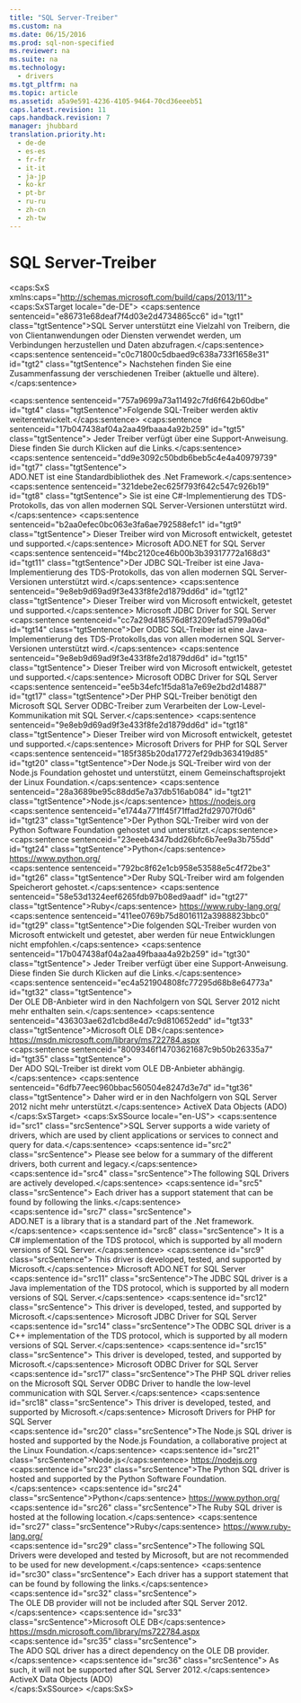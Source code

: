 ```yaml
---
title: "SQL Server-Treiber"
ms.custom: na
ms.date: 06/15/2016
ms.prod: sql-non-specified
ms.reviewer: na
ms.suite: na
ms.technology: 
  - drivers
ms.tgt_pltfrm: na
ms.topic: article
ms.assetid: a5a9e591-4236-4105-9464-70cd36eeeb51
caps.latest.revision: 11
caps.handback.revision: 7
manager: jhubbard
translation.priority.ht: 
  - de-de
  - es-es
  - fr-fr
  - it-it
  - ja-jp
  - ko-kr
  - pt-br
  - ru-ru
  - zh-cn
  - zh-tw
---
```

# SQL Server-Treiber
<?xml version="1.0" encoding="utf-8"?>
<caps:SxS xmlns:caps="http://schemas.microsoft.com/build/caps/2013/11">
  <caps:SxSTarget locale="de-DE">
    <developerConceptualDocument xsi:schemaLocation="http://ddue.schemas.microsoft.com/authoring/2003/5 http://dduestorage.blob.core.windows.net/ddueschema/developer.xsd" xmlns="http://ddue.schemas.microsoft.com/authoring/2003/5" xmlns:xsi="http://www.w3.org/2001/XMLSchema-instance" xmlns:xlink="http://www.w3.org/1999/xlink">
      <introduction>
        <para>
          <caps:sentence sentenceid="e86731e68deaf7f4d03e2d4734865cc6" id="tgt1" class="tgtSentence">SQL Server unterstützt eine Vielzahl von Treibern, die von Clientanwendungen oder Diensten verwendet werden, um Verbindungen herzustellen und Daten abzufragen.</caps:sentence>
          <caps:sentence sentenceid="c0c71800c5dbaed9c638a733f1658e31" id="tgt2" class="tgtSentence">  Nachstehen finden Sie eine Zusammenfassung der verschiedenen Treiber (aktuelle und ältere).</caps:sentence>
        </para>
      </introduction>
      <section>
        <title>
          <caps:sentence sentenceid="d832943dc2afe2c6aca4f08e71e1748d" id="tgt3" class="tgtSentence">Aktuelle SQL-Treiber</caps:sentence>
        </title>
        <content>
          <para>
            <caps:sentence sentenceid="757a9699a73a11492c7fd6f642b60dbe" id="tgt4" class="tgtSentence">Folgende SQL-Treiber werden aktiv weiterentwickelt.</caps:sentence>
            <caps:sentence sentenceid="17b047438af04a2aa49fbaaa4a92b259" id="tgt5" class="tgtSentence"> Jeder Treiber verfügt über eine Support-Anweisung. Diese finden Sie durch Klicken auf die Links.</caps:sentence>
          </para>
        </content>
        <sections>
          <section>
            <title>
              <caps:sentence sentenceid="57ff1386625f3de00347b8825535d10c" id="tgt6" class="tgtSentence">ADO.NET</caps:sentence>
            </title>
            <content>
              <para>
                <caps:sentence sentenceid="dd9e3092c50bdb6beb5c4e4a40979739" id="tgt7" class="tgtSentence">       
							ADO.NET ist eine Standardbibliothek des .Net Framework.</caps:sentence>
                <caps:sentence sentenceid="321debe2ec625f793f642c547c926b19" id="tgt8" class="tgtSentence">  Sie ist eine C#-Implementierung des TDS-Protokolls, das von allen modernen SQL Server-Versionen unterstützt wird.</caps:sentence>
                <caps:sentence sentenceid="b2aa0efec0bc063e3fa6ae792588efc1" id="tgt9" class="tgtSentence"> Dieser Treiber wird von Microsoft entwickelt, getestet und supported.</caps:sentence>
              </para>
              <para>
                <link xlink:href="5e467fce-7237-4678-bafa-a16f32323d0c">Microsoft ADO.NET for SQL Server</link>
              </para>
            </content>
          </section>
          <section>
            <title>
              <caps:sentence sentenceid="84beffd3a0d49636a58ce6080caa87c7" id="tgt10" class="tgtSentence">JDBC</caps:sentence>
            </title>
            <content>
              <para>
                <caps:sentence sentenceid="f4bc2120ce46b00b3b39317772a168d3" id="tgt11" class="tgtSentence">Der JDBC SQL-Treiber ist eine Java-Implementierung des TDS-Protokolls, das von allen modernen SQL Server-Versionen unterstützt wird.</caps:sentence>
                <caps:sentence sentenceid="9e8eb9d69ad9f3e433f8fe2d1879dd6d" id="tgt12" class="tgtSentence">  Dieser Treiber wird von Microsoft entwickelt, getestet und supported.</caps:sentence>
              </para>
              <para>
                <link xlink:href="baf420ab-c058-4cec-a673-d7cb6397210e">Microsoft JDBC Driver for SQL Server</link>
              </para>
            </content>
          </section>
          <section>
            <title>
              <caps:sentence sentenceid="ce84a752147653739c63cd1d8c03f927" id="tgt13" class="tgtSentence">ODBC</caps:sentence>
            </title>
            <content>
              <para>
                <caps:sentence sentenceid="cc7a29d418576d8f3209efad5799a06d" id="tgt14" class="tgtSentence">Der ODBC SQL-Treiber ist eine Java-Implementierung des TDS-Protokolls,das von allen modernen SQL Server-Versionen unterstützt wird.</caps:sentence>
                <caps:sentence sentenceid="9e8eb9d69ad9f3e433f8fe2d1879dd6d" id="tgt15" class="tgtSentence">  Dieser Treiber wird von Microsoft entwickelt, getestet und supported.</caps:sentence>
              </para>
              <para>
                <link xlink:href="9f2ae91b-06af-4c9a-9d24-062df7bc4662">Microsoft ODBC Driver for SQL Server</link>
              </para>
            </content>
          </section>
          <section>
            <title>
              <caps:sentence sentenceid="e1bfd762321e409cee4ac0b6e841963c" id="tgt16" class="tgtSentence">PHP</caps:sentence>
            </title>
            <content>
              <para>
                <caps:sentence sentenceid="ee5b34efc1f5da81a7e69e2bd2d14887" id="tgt17" class="tgtSentence">Der PHP SQL-Treiber benötigt den Microsoft SQL Server ODBC-Treiber zum Verarbeiten der Low-Level-Kommunikation mit SQL Server.</caps:sentence>
                <caps:sentence sentenceid="9e8eb9d69ad9f3e433f8fe2d1879dd6d" id="tgt18" class="tgtSentence">  Dieser Treiber wird von Microsoft entwickelt, getestet und supported.</caps:sentence>
              </para>
              <para>
                <link xlink:href="9e78bbf3-9e9a-426d-99d3-6fa2cb33ff6b">Microsoft Drivers for PHP for SQL Server</link>
              </para>
            </content>
          </section>
          <section>
            <title>
              <caps:sentence sentenceid="28a3689be95c88dd5e7a37db516ab084" id="tgt19" class="tgtSentence">Node.js</caps:sentence>
            </title>
            <content>
              <para>
                <caps:sentence sentenceid="185f385b20da17727ef29db363419d85" id="tgt20" class="tgtSentence">Der Node.js SQL-Treiber wird von der Node.js Foundation gehostet und unterstützt, einem Gemeinschaftsprojekt der Linux Foundation.</caps:sentence>
              </para>
              <para>
                <externalLink>
                  <linkText>
                    <caps:sentence sentenceid="28a3689be95c88dd5e7a37db516ab084" id="tgt21" class="tgtSentence">Node.js</caps:sentence>
                  </linkText>
                  <linkUri>https://nodejs.org</linkUri>
                </externalLink>
              </para>
            </content>
          </section>
          <section>
            <title>
              <caps:sentence sentenceid="23eeeb4347bdd26bfc6b7ee9a3b755dd" id="tgt22" class="tgtSentence">Python</caps:sentence>
            </title>
            <content>
              <para>
                <caps:sentence sentenceid="e1744a771ff45f71ffad2fd29707f0d6" id="tgt23" class="tgtSentence">Der Python SQL-Treiber wird von der Python Software Foundation gehostet und unterstützt.</caps:sentence>
              </para>
              <para>
                <externalLink>
                  <linkText>
                    <caps:sentence sentenceid="23eeeb4347bdd26bfc6b7ee9a3b755dd" id="tgt24" class="tgtSentence">Python</caps:sentence>
                  </linkText>
                  <linkUri>https://www.python.org/</linkUri>
                </externalLink>
              </para>
            </content>
          </section>
          <section>
            <title>
              <caps:sentence sentenceid="58e53d1324eef6265fdb97b08ed9aadf" id="tgt25" class="tgtSentence">Ruby</caps:sentence>
            </title>
            <content>
              <para>
                <caps:sentence sentenceid="792bc8f62e1cb958e53588e5c4f72be3" id="tgt26" class="tgtSentence">Der Ruby SQL-Treiber wird am folgenden Speicherort gehostet.</caps:sentence>
              </para>
              <para>
                <externalLink>
                  <linkText>
                    <caps:sentence sentenceid="58e53d1324eef6265fdb97b08ed9aadf" id="tgt27" class="tgtSentence">Ruby</caps:sentence>
                  </linkText>
                  <linkUri>https://www.ruby-lang.org/</linkUri>
                </externalLink>
              </para>
            </content>
          </section>
        </sections>
      </section>
      <section>
        <title>
          <caps:sentence sentenceid="2eb2c78c94a44412025ebb96d005d567" id="tgt28" class="tgtSentence"> Ältere SQL-Treiber</caps:sentence>
        </title>
        <content>
          <para>
            <caps:sentence sentenceid="411ee0769b75d8016112a3988823bbc0" id="tgt29" class="tgtSentence">Die folgenden SQL-Treiber wurden von Microsoft entwickelt und getestet, aber werden für neue Entwicklungen nicht empfohlen.</caps:sentence>
            <caps:sentence sentenceid="17b047438af04a2aa49fbaaa4a92b259" id="tgt30" class="tgtSentence"> Jeder Treiber verfügt über eine Support-Anweisung. Diese finden Sie durch Klicken auf die Links.</caps:sentence>
          </para>
        </content>
        <sections>
          <section>
            <title>
              <caps:sentence sentenceid="d5e036daaa738915e9bbf07b775a9365" id="tgt31" class="tgtSentence">OLEDB</caps:sentence>
            </title>
            <content>
              <para>
                <caps:sentence sentenceid="ec4a521904808fc77295d68b8e64773a" id="tgt32" class="tgtSentence">       
						Der OLE DB-Anbieter wird in den Nachfolgern von SQL Server 2012 nicht mehr enthalten sein.</caps:sentence>
              </para>
              <para>
                <externalLink>
                  <linkText>
                    <caps:sentence sentenceid="436303ae62d1cbd8e4d7c9d810652edd" id="tgt33" class="tgtSentence">Microsoft OLE DB</caps:sentence>
                  </linkText>
                  <linkUri>https://msdn.microsoft.com/library/ms722784.aspx</linkUri>
                </externalLink>
              </para>
            </content>
          </section>
          <section>
            <title>
              <caps:sentence sentenceid="421359a899e6aeb972c11a26fb52ad15" id="tgt34" class="tgtSentence">ADO</caps:sentence>
            </title>
            <content>
              <para>
                <caps:sentence sentenceid="8009346f14703621687c9b50b26335a7" id="tgt35" class="tgtSentence">       
						Der ADO SQL-Treiber ist direkt vom OLE DB-Anbieter abhängig.</caps:sentence>
                <caps:sentence sentenceid="6dfb77eec960bbac560504e8247d3e7d" id="tgt36" class="tgtSentence">  Daher wird er in den Nachfolgern von SQL Server 2012 nicht mehr unterstützt.</caps:sentence>
              </para>
              <para>
                <link xlink:href="8e9d52da-342d-46b5-8535-c57f07711db0">ActiveX Data Objects (ADO)</link>
              </para>
            </content>
          </section>
        </sections>
      </section>
      <relatedTopics></relatedTopics>
    </developerConceptualDocument>
  </caps:SxSTarget>
  <caps:SxSSource locale="en-US">
    <developerConceptualDocument xsi:schemaLocation="http://ddue.schemas.microsoft.com/authoring/2003/5 http://dduestorage.blob.core.windows.net/ddueschema/developer.xsd" xmlns="http://ddue.schemas.microsoft.com/authoring/2003/5" xmlns:xsi="http://www.w3.org/2001/XMLSchema-instance" xmlns:xlink="http://www.w3.org/1999/xlink">
      <introduction>
        <para>
          <caps:sentence id="src1" class="srcSentence">SQL Server supports a wide variety of drivers, which are used by client applications or services to connect and query for data.</caps:sentence>
          <caps:sentence id="src2" class="srcSentence">  Please see below for a summary of the different drivers, both current and legacy.</caps:sentence>
        </para>
      </introduction>
      <section>
        <title>
          <caps:sentence id="src3" class="srcSentence">Current SQL Drivers</caps:sentence>
        </title>
        <content>
          <para>
            <caps:sentence id="src4" class="srcSentence">The following SQL Drivers are actively developed.</caps:sentence>
            <caps:sentence id="src5" class="srcSentence"> Each driver has a support statement that can be found by following the links.</caps:sentence>
          </para>
        </content>
        <sections>
          <section>
            <title>
              <caps:sentence id="src6" class="srcSentence">ADO.NET</caps:sentence>
            </title>
            <content>
              <para>
                <caps:sentence id="src7" class="srcSentence">       
							ADO.NET is a library that is a standard part of the .Net framework.</caps:sentence>
                <caps:sentence id="src8" class="srcSentence">  It is a C# implementation of the TDS protocol, which is supported by all modern versions of SQL Server.</caps:sentence>
                <caps:sentence id="src9" class="srcSentence"> This driver is developed, tested, and supported by Microsoft.</caps:sentence>
              </para>
              <para>
                <link xlink:href="5e467fce-7237-4678-bafa-a16f32323d0c">Microsoft ADO.NET for SQL Server</link>
              </para>
            </content>
          </section>
          <section>
            <title>
              <caps:sentence id="src10" class="srcSentence">JDBC</caps:sentence>
            </title>
            <content>
              <para>
                <caps:sentence id="src11" class="srcSentence">The JDBC SQL driver is a Java implementation of the TDS protocol, which is supported by all modern versions of SQL Server.</caps:sentence>
                <caps:sentence id="src12" class="srcSentence">  This driver is developed, tested, and supported by Microsoft.</caps:sentence>
              </para>
              <para>
                <link xlink:href="baf420ab-c058-4cec-a673-d7cb6397210e">Microsoft JDBC Driver for SQL Server</link>
              </para>
            </content>
          </section>
          <section>
            <title>
              <caps:sentence id="src13" class="srcSentence">ODBC</caps:sentence>
            </title>
            <content>
              <para>
                <caps:sentence id="src14" class="srcSentence">The ODBC SQL driver is a C++ implementation of the TDS protocol, which is supported by all modern versions of SQL Server.</caps:sentence>
                <caps:sentence id="src15" class="srcSentence">  This driver is developed, tested, and supported by Microsoft.</caps:sentence>
              </para>
              <para>
                <link xlink:href="9f2ae91b-06af-4c9a-9d24-062df7bc4662">Microsoft ODBC Driver for SQL Server</link>
              </para>
            </content>
          </section>
          <section>
            <title>
              <caps:sentence id="src16" class="srcSentence">PHP</caps:sentence>
            </title>
            <content>
              <para>
                <caps:sentence id="src17" class="srcSentence">The PHP SQL driver relies on the Microsoft SQL Server ODBC Driver to handle the low-level communication with SQL Server.</caps:sentence>
                <caps:sentence id="src18" class="srcSentence">  This driver is developed, tested, and supported by Microsoft.</caps:sentence>
              </para>
              <para>
                <link xlink:href="9e78bbf3-9e9a-426d-99d3-6fa2cb33ff6b">Microsoft Drivers for PHP for SQL Server</link>
              </para>
            </content>
          </section>
          <section>
            <title>
              <caps:sentence id="src19" class="srcSentence">Node.js</caps:sentence>
            </title>
            <content>
              <para>
                <caps:sentence id="src20" class="srcSentence">The Node.js SQL driver is hosted and supported by the Node.js Foundation, a collaborative project at the Linux Foundation.</caps:sentence>
              </para>
              <para>
                <externalLink>
                  <linkText>
                    <caps:sentence id="src21" class="srcSentence">Node.js</caps:sentence>
                  </linkText>
                  <linkUri>https://nodejs.org</linkUri>
                </externalLink>
              </para>
            </content>
          </section>
          <section>
            <title>
              <caps:sentence id="src22" class="srcSentence">Python</caps:sentence>
            </title>
            <content>
              <para>
                <caps:sentence id="src23" class="srcSentence">The Python SQL driver is hosted and supported by the Python Software Foundation.</caps:sentence>
              </para>
              <para>
                <externalLink>
                  <linkText>
                    <caps:sentence id="src24" class="srcSentence">Python</caps:sentence>
                  </linkText>
                  <linkUri>https://www.python.org/</linkUri>
                </externalLink>
              </para>
            </content>
          </section>
          <section>
            <title>
              <caps:sentence id="src25" class="srcSentence">Ruby</caps:sentence>
            </title>
            <content>
              <para>
                <caps:sentence id="src26" class="srcSentence">The Ruby SQL driver is hosted at the following location.</caps:sentence>
              </para>
              <para>
                <externalLink>
                  <linkText>
                    <caps:sentence id="src27" class="srcSentence">Ruby</caps:sentence>
                  </linkText>
                  <linkUri>https://www.ruby-lang.org/</linkUri>
                </externalLink>
              </para>
            </content>
          </section>
        </sections>
      </section>
      <section>
        <title>
          <caps:sentence id="src28" class="srcSentence"> Legacy SQL Drivers</caps:sentence>
        </title>
        <content>
          <para>
            <caps:sentence id="src29" class="srcSentence">The following SQL Drivers were developed and tested by Microsoft, but are not recommended to be used for new development.</caps:sentence>
            <caps:sentence id="src30" class="srcSentence"> Each driver has a support statement that can be found by following the links.</caps:sentence>
          </para>
        </content>
        <sections>
          <section>
            <title>
              <caps:sentence id="src31" class="srcSentence">OLEDB</caps:sentence>
            </title>
            <content>
              <para>
                <caps:sentence id="src32" class="srcSentence">       
						The OLE DB provider will not be included after SQL Server 2012.</caps:sentence>
              </para>
              <para>
                <externalLink>
                  <linkText>
                    <caps:sentence id="src33" class="srcSentence">Microsoft OLE DB</caps:sentence>
                  </linkText>
                  <linkUri>https://msdn.microsoft.com/library/ms722784.aspx</linkUri>
                </externalLink>
              </para>
            </content>
          </section>
          <section>
            <title>
              <caps:sentence id="src34" class="srcSentence">ADO</caps:sentence>
            </title>
            <content>
              <para>
                <caps:sentence id="src35" class="srcSentence">       
						The ADO SQL driver has a direct dependency on the OLE DB provider.</caps:sentence>
                <caps:sentence id="src36" class="srcSentence">  As such, it will not be supported after SQL Server 2012.</caps:sentence>
              </para>
              <para>
                <link xlink:href="8e9d52da-342d-46b5-8535-c57f07711db0">ActiveX Data Objects (ADO)</link>
              </para>
            </content>
          </section>
        </sections>
      </section>
      <relatedTopics></relatedTopics>
    </developerConceptualDocument>
  </caps:SxSSource>
</caps:SxS>